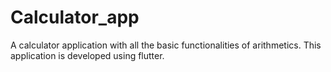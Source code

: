 # Calculator_app
A calculator application with all the basic functionalities of arithmetics. This application is developed using flutter.

